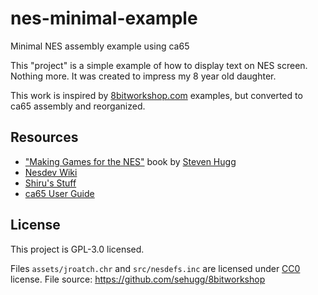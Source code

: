 # nes-minimal-example
Minimal NES assembly example using ca65

This "project" is a simple example of how to display text on NES screen. Nothing more. It was created to impress my 8 year old daughter.

This work is inspired by [8bitworkshop.com](https://8bitworkshop.com/v3.9.0/?platform=nes&file=ex1.dasm) examples, but converted to ca65 assembly and reorganized.  

## Resources
- ["Making Games for the NES"](https://www.amazon.com/gp/product/1075952727) book by [Steven Hugg](https://github.com/sehugg)
- [Nesdev Wiki](https://wiki.nesdev.org)
- [Shiru's Stuff](https://shiru.untergrund.net/software.shtml#nes)
- [ca65 User Guide](https://www.cc65.org/doc/ca65.html)

## License
This project is GPL-3.0 licensed.


Files ```assets/jroatch.chr``` and ```src/nesdefs.inc``` are licensed under [CC0](https://creativecommons.org/publicdomain/zero/1.0/) 
license. File source: https://github.com/sehugg/8bitworkshop
